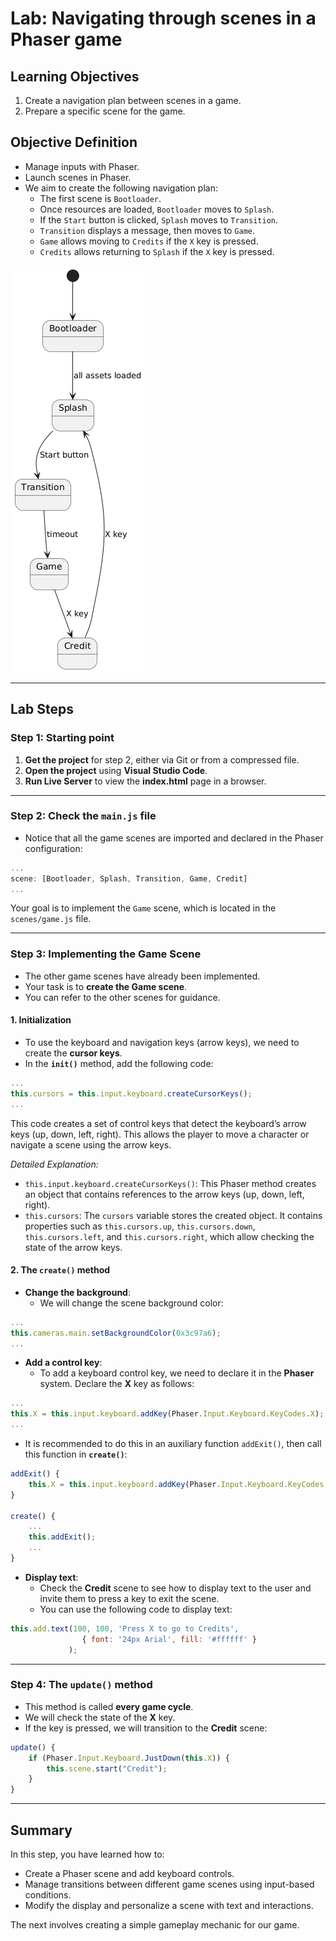 # Lab: Navigating through scenes in a Phaser game

## Learning Objectives

1. Create a navigation plan between scenes in a game.
2. Prepare a specific scene for the game.

## Objective Definition

- Manage inputs with Phaser.
- Launch scenes in Phaser.
- We aim to create the following navigation plan:
  - The first scene is `Bootloader`.
  - Once resources are loaded, `Bootloader` moves to `Splash`.
  - If the `Start` button is clicked, `Splash` moves to `Transition`.
  - `Transition` displays a message, then moves to `Game`.
  - `Game` allows moving to `Credits` if the `X` key is pressed.
  - `Credits` allows returning to `Splash` if the `X` key is pressed.

![Scene Navigation](diagram1.png)

---

## Lab Steps

### Step 1: Starting point

1. **Get the project** for step 2, either via Git or from a compressed file.
2. **Open the project** using **Visual Studio Code**.
3. **Run Live Server** to view the **index.html** page in a browser.

---

### Step 2: Check the `main.js` file

- Notice that all the game scenes are imported and declared in the Phaser configuration:

```javascript
...
scene: [Bootloader, Splash, Transition, Game, Credit]
...
```

Your goal is to implement the `Game` scene, which is located in the `scenes/game.js` file.

---

### Step 3: Implementing the **Game** Scene

- The other game scenes have already been implemented.
- Your task is to **create the Game scene**.
- You can refer to the other scenes for guidance.

#### 1. **Initialization**

- To use the keyboard and navigation keys (arrow keys), we need to create the **cursor keys**.
- In the **`init()`** method, add the following code:

```javascript
...
this.cursors = this.input.keyboard.createCursorKeys();
...
```

This code creates a set of control keys that detect the keyboard’s arrow keys (up, down, left, right). This allows the player to move a character or navigate a scene using the arrow keys.

*Detailed Explanation:*

- `this.input.keyboard.createCursorKeys()`: This Phaser method creates an object that contains references to the arrow keys (up, down, left, right).
- `this.cursors`: The `cursors` variable stores the created object. It contains properties such as `this.cursors.up`, `this.cursors.down`, `this.cursors.left`, and `this.cursors.right`, which allow checking the state of the arrow keys.

#### 2. **The `create()` method**

- **Change the background**:
  - We will change the scene background color:

```javascript
...
this.cameras.main.setBackgroundColor(0x3c97a6);
...
```

- **Add a control key**:
  - To add a keyboard control key, we need to declare it in the **Phaser** system. Declare the **X** key as follows:

```javascript
...
this.X = this.input.keyboard.addKey(Phaser.Input.Keyboard.KeyCodes.X);
...
```

  - It is recommended to do this in an auxiliary function `addExit()`, then call this function in **`create()`**:

```javascript
addExit() {
    this.X = this.input.keyboard.addKey(Phaser.Input.Keyboard.KeyCodes.X);
}

create() {
    ...
    this.addExit();
    ...
}
```

- **Display text**:
  - Check the **Credit** scene to see how to display text to the user and invite them to press a key to exit the scene.
  - You can use the following code to display text:

```javascript
this.add.text(100, 100, 'Press X to go to Credits', 
                { font: '24px Arial', fill: '#ffffff' }
             );
```

---

### Step 4: The `update()` method

- This method is called **every game cycle**.
- We will check the state of the **X** key.
- If the key is pressed, we will transition to the **Credit** scene:

```javascript
update() {
    if (Phaser.Input.Keyboard.JustDown(this.X)) {
        this.scene.start("Credit");
    }
}
```

---

## Summary

In this step, you have learned how to:

- Create a Phaser scene and add keyboard controls.
- Manage transitions between different game scenes using input-based conditions.
- Modify the display and personalize a scene with text and interactions.

The next involves creating a simple gameplay mechanic for our game.